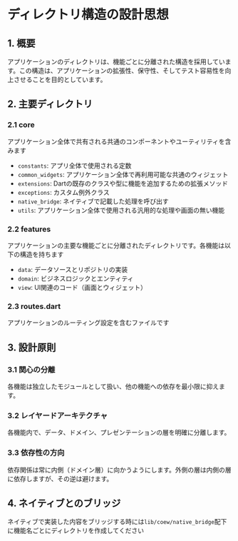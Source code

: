 # ディレクトリ構造の設計思想

## 1. 概要

アプリケーションのディレクトリは、機能ごとに分離された構造を採用しています。この構造は、アプリケーションの拡張性、保守性、そしてテスト容易性を向上させることを目的としています。


## 2. 主要ディレクトリ

### 2.1 core

アプリケーション全体で共有される共通のコンポーネントやユーティリティを含みます

- `constants`: アプリ全体で使用される定数
- `common_widgets`: アプリケーション全体で再利用可能な共通のウィジェット
- `extensions`: Dartの既存のクラスや型に機能を追加するための拡張メソッド
- `exceptions`: カスタム例外クラス
- `native_bridge`: ネイティブで記載した処理を呼び出す
- `utils`: アプリケーション全体で使用される汎用的な処理や画面の無い機能


### 2.2 features

アプリケーションの主要な機能ごとに分離されたディレクトリです。各機能は以下の構造を持ちます

- `data`: データソースとリポジトリの実装
- `domain`: ビジネスロジックとエンティティ
- `view`: UI関連のコード（画面とウィジェット）


### 2.3 routes.dart

アプリケーションのルーティング設定を含むファイルです


## 3. 設計原則

### 3.1 関心の分離

各機能は独立したモジュールとして扱い、他の機能への依存を最小限に抑えます。


### 3.2 レイヤードアーキテクチャ

各機能内で、データ、ドメイン、プレゼンテーションの層を明確に分離します。


### 3.3 依存性の方向

依存関係は常に内側（ドメイン層）に向かうようにします。外側の層は内側の層に依存しますが、その逆は避けます。


## 4. ネイティブとのブリッジ

ネイティブで実装した内容をブリッジする時には`lib/coew/native_bridge`配下に機能名ごとにディレクトリを作成してください
